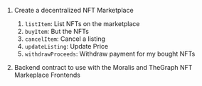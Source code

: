 1. Create a decentralized NFT Marketplace
    1. `listItem`: List NFTs on the marketplace
    2. `buyItem`: But the NFTs
    3. `cancelItem`: Cancel a listing
    4. `updateListing`: Update Price
    5. `withdrawProceeds`: Withdraw payment for my bought NFTs

2. Backend contract to use with the Moralis and TheGraph NFT Markeplace Frontends